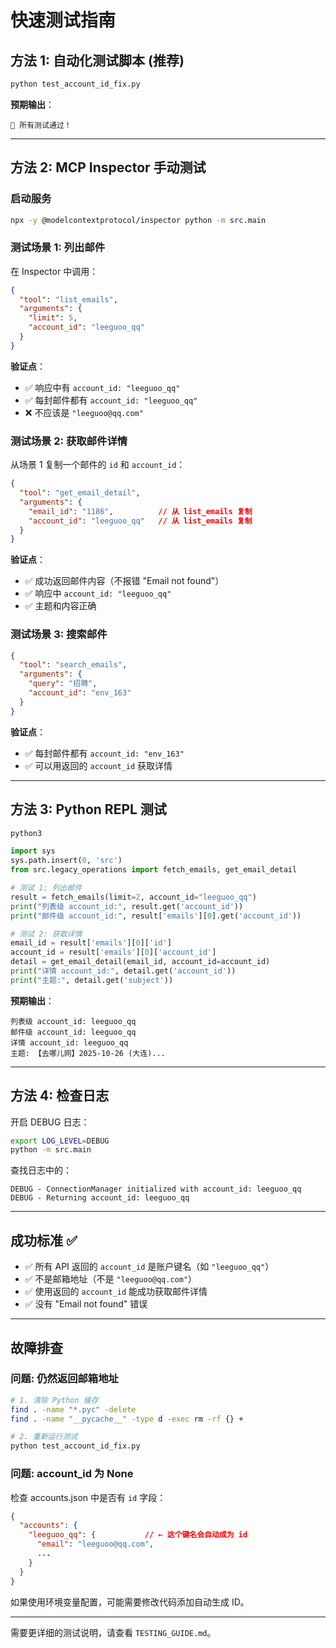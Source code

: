 # 快速测试指南

## 方法 1: 自动化测试脚本 (推荐)

```bash
python test_account_id_fix.py
```

**预期输出**：
```
🎉 所有测试通过！
```

---

## 方法 2: MCP Inspector 手动测试

### 启动服务

```bash
npx -y @modelcontextprotocol/inspector python -m src.main
```

### 测试场景 1: 列出邮件

在 Inspector 中调用：

```json
{
  "tool": "list_emails",
  "arguments": {
    "limit": 5,
    "account_id": "leeguoo_qq"
  }
}
```

**验证点**：
- ✅ 响应中有 `account_id: "leeguoo_qq"`
- ✅ 每封邮件都有 `account_id: "leeguoo_qq"`
- ❌ 不应该是 `"leeguoo@qq.com"`

### 测试场景 2: 获取邮件详情

从场景 1 复制一个邮件的 `id` 和 `account_id`：

```json
{
  "tool": "get_email_detail",
  "arguments": {
    "email_id": "1186",          // 从 list_emails 复制
    "account_id": "leeguoo_qq"   // 从 list_emails 复制
  }
}
```

**验证点**：
- ✅ 成功返回邮件内容（不报错 "Email not found"）
- ✅ 响应中 `account_id: "leeguoo_qq"`
- ✅ 主题和内容正确

### 测试场景 3: 搜索邮件

```json
{
  "tool": "search_emails",
  "arguments": {
    "query": "招聘",
    "account_id": "env_163"
  }
}
```

**验证点**：
- ✅ 每封邮件都有 `account_id: "env_163"`
- ✅ 可以用返回的 `account_id` 获取详情

---

## 方法 3: Python REPL 测试

```bash
python3
```

```python
import sys
sys.path.insert(0, 'src')
from src.legacy_operations import fetch_emails, get_email_detail

# 测试 1: 列出邮件
result = fetch_emails(limit=2, account_id="leeguoo_qq")
print("列表级 account_id:", result.get('account_id'))
print("邮件级 account_id:", result['emails'][0].get('account_id'))

# 测试 2: 获取详情
email_id = result['emails'][0]['id']
account_id = result['emails'][0]['account_id']
detail = get_email_detail(email_id, account_id=account_id)
print("详情 account_id:", detail.get('account_id'))
print("主题:", detail.get('subject'))
```

**预期输出**：
```
列表级 account_id: leeguoo_qq
邮件级 account_id: leeguoo_qq
详情 account_id: leeguoo_qq
主题: 【去哪儿网】2025-10-26 (大连)...
```

---

## 方法 4: 检查日志

开启 DEBUG 日志：

```bash
export LOG_LEVEL=DEBUG
python -m src.main
```

查找日志中的：
```
DEBUG - ConnectionManager initialized with account_id: leeguoo_qq
DEBUG - Returning account_id: leeguoo_qq
```

---

## 成功标准 ✅

- ✅ 所有 API 返回的 `account_id` 是账户键名（如 `"leeguoo_qq"`）
- ✅ 不是邮箱地址（不是 `"leeguoo@qq.com"`）
- ✅ 使用返回的 `account_id` 能成功获取邮件详情
- ✅ 没有 "Email not found" 错误

---

## 故障排查

### 问题: 仍然返回邮箱地址

```bash
# 1. 清除 Python 缓存
find . -name "*.pyc" -delete
find . -name "__pycache__" -type d -exec rm -rf {} +

# 2. 重新运行测试
python test_account_id_fix.py
```

### 问题: account_id 为 None

检查 accounts.json 中是否有 `id` 字段：

```json
{
  "accounts": {
    "leeguoo_qq": {           // ← 这个键名会自动成为 id
      "email": "leeguoo@qq.com",
      ...
    }
  }
}
```

如果使用环境变量配置，可能需要修改代码添加自动生成 ID。

---

需要更详细的测试说明，请查看 `TESTING_GUIDE.md`。


